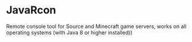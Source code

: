 # JavaRcon
 Remote console tool for Source and Minecraft game servers, works on all operating systems (with Java 8 or higher installed))
